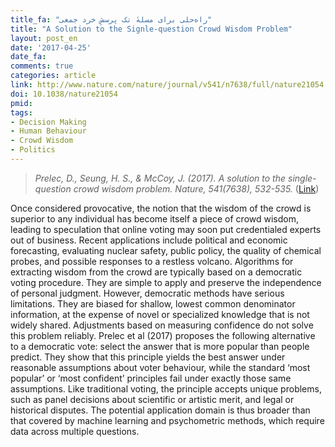 ```yaml
---
title_fa: "راه‌حلی برای مسلهٔ تک پرسشِ خرد جمعی"
title: "A Solution to the Signle-question Crowd Wisdom Problem"
layout: post_en
date: '2017-04-25'
date_fa:
comments: true
categories: article
link: http://www.nature.com/nature/journal/v541/n7638/full/nature21054.html
doi: 10.1038/nature21054
pmid:
tags:
- Decision Making
- Human Behaviour
- Crowd Wisdom
- Politics
---
```


> *Prelec, D., Seung, H. S., & McCoy, J. (2017). A solution to the single-question crowd wisdom problem. Nature, 541(7638), 532-535.*
([Link](http://www.nature.com/nature/journal/v541/n7638/full/nature21054.html))

Once considered provocative, the notion that the wisdom of the crowd is superior to any individual has become itself a piece of crowd wisdom, leading to speculation that online voting may soon put credentialed experts out of business. Recent applications include political and economic forecasting, evaluating nuclear safety, public policy, the quality of chemical probes, and possible responses to a restless volcano. Algorithms for extracting wisdom from the crowd are typically based on a democratic voting procedure. They are simple to apply and preserve the independence of personal judgment. However, democratic methods have serious limitations. They are biased for shallow, lowest common denominator information, at the expense of novel or specialized knowledge that is not widely shared. Adjustments based on measuring confidence do not solve this problem reliably. Prelec et al (2017) proposes the following alternative to a democratic vote: select the answer that is more popular than people predict. They show that this principle yields the best answer under reasonable assumptions about voter behaviour, while the standard ‘most popular’ or ‘most confident’ principles fail under exactly those same assumptions. Like traditional voting, the principle accepts unique problems, such as panel decisions about scientific or artistic merit, and legal or historical disputes. The potential application domain is thus broader than that covered by machine learning and psychometric methods, which require data across multiple questions.

